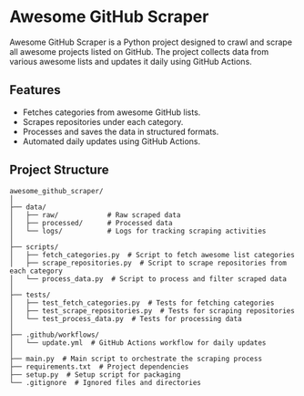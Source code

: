 # Awesome GitHub Scraper

Awesome GitHub Scraper is a Python project designed to crawl and scrape all awesome projects listed on GitHub. The project collects data from various awesome lists and updates it daily using GitHub Actions.

## Features

- Fetches categories from awesome GitHub lists.
- Scrapes repositories under each category.
- Processes and saves the data in structured formats.
- Automated daily updates using GitHub Actions.

## Project Structure

```plaintext
awesome_github_scraper/
│
├── data/
│   ├── raw/            # Raw scraped data
│   ├── processed/      # Processed data
│   └── logs/           # Logs for tracking scraping activities
│
├── scripts/
│   ├── fetch_categories.py  # Script to fetch awesome list categories
│   ├── scrape_repositories.py  # Script to scrape repositories from each category
│   └── process_data.py  # Script to process and filter scraped data
│
├── tests/
│   ├── test_fetch_categories.py  # Tests for fetching categories
│   ├── test_scrape_repositories.py  # Tests for scraping repositories
│   └── test_process_data.py  # Tests for processing data
│
├── .github/workflows/
│   └── update.yml  # GitHub Actions workflow for daily updates
│
├── main.py  # Main script to orchestrate the scraping process
├── requirements.txt  # Project dependencies
├── setup.py  # Setup script for packaging
└── .gitignore  # Ignored files and directories
